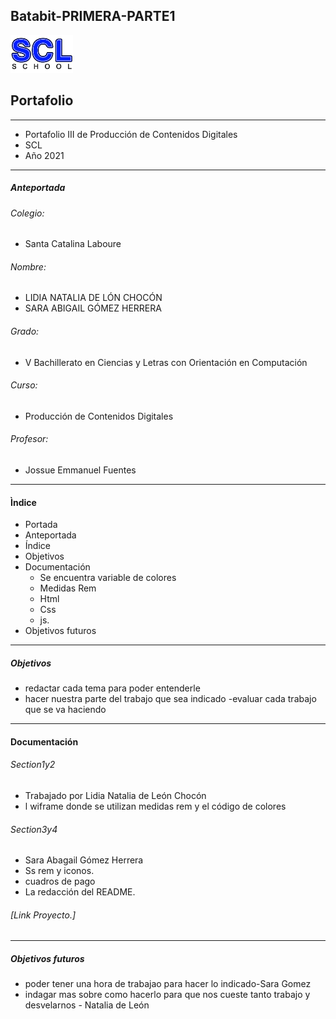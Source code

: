 ##  Batabit-PRIMERA-PARTE1
  
  <img width="100px" src="img/logocolegio.png">
 
## Portafolio

------------
- Portafolio III  de Producción de Contenidos Digitales 
-  SCL
-  Año 2021
----------------------
##### Anteportada
###### Colegio:
- Santa Catalina Laboure
###### Nombre:
- LIDIA NATALIA DE LÓN CHOCÓN
- SARA ABIGAIL GÓMEZ HERRERA
###### Grado: 
- V Bachillerato en Ciencias y Letras con Orientación en Computación
###### Curso: 
- Producción de Contenidos Digitales
###### Profesor: 
- Jossue Emmanuel Fuentes
----------------------
#### Ìndice
- Portada
- Anteportada
- Índice
- Objetivos
- Documentación
	- Se encuentra variable de colores
	- Medidas Rem
	- Html
	- Css 
	- js. 
- Objetivos futuros

------------
##### Objetivos
- redactar cada tema para poder entenderle
- hacer nuestra parte del trabajo que sea indicado
-evaluar cada trabajo que se va haciendo 


------------
#### Documentación
###### Section1y2
- Trabajado por Lidia Natalia de León Chocón
- l wiframe donde se utilizan medidas rem y el código de colores
###### Section3y4
- Sara Abagail Gómez Herrera
- Ss rem y iconos.
-  cuadros de pago
- La redacción  del README.

###### [Link Proyecto.]
------------
##### Objetivos futuros 
- poder tener una hora de trabajao para hacer lo indicado-Sara Gomez
- indagar mas sobre como hacerlo para que nos cueste tanto trabajo y desvelarnos - Natalia de León

